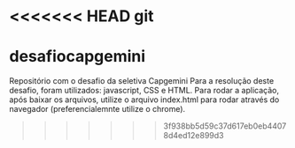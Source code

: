 <<<<<<< HEAD
git 
=======
# desafiocapgemini
Repositório com o desafio da seletiva Capgemini
Para a resolução deste desafio, foram utilizados: javascript, CSS e HTML.
Para rodar a aplicação, após baixar os arquivos, utilize o arquivo index.html para rodar através do navegador (preferencialemnte utilize o chrome).
>>>>>>> 3f938bb5d59c37d617eb0eb44078d4ed12e899d3
